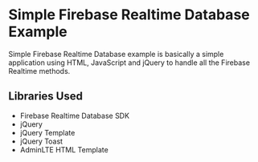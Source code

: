 # Simple Firebase Realtime Database Example

Simple Firebase Realtime Database example is basically a simple application using HTML, JavaScript and jQuery to handle all the Firebase Realtime methods.

## Libraries Used
- Firebase Realtime Database SDK
- jQuery
- jQuery Template
- jQuery Toast
- AdminLTE HTML Template

